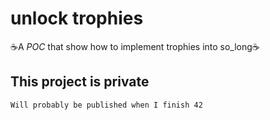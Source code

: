 # unlock trophies
☕A *POC* that show how to implement trophies into so_long☕

## This project is private
```
Will probably be published when I finish 42
```
